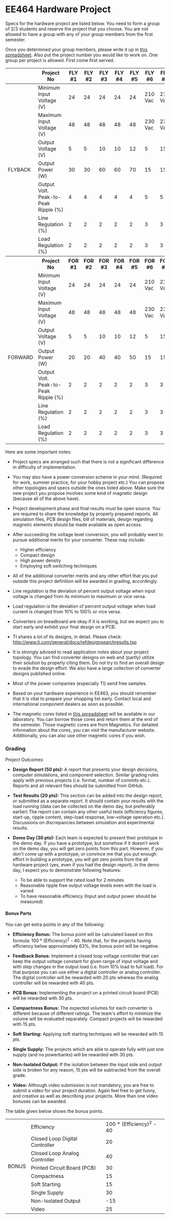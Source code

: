 # EE464 Hardware Project


Specs for the hardware project are listed below. You need to form a group of 2/3 students and reserve the project that you choose. You are not allowed to have a group with any of your group members from the first semester.

Once you determined your group members, please write it up in [this spreadsheet](https://docs.google.com/spreadsheets/d/1HgNVN4wFpfH8vbBwCHcy3HoVSP6NIBR18eRuBtWIT0I/edit?usp=sharing).
Also put the project number you would like to work on. One group per project is allowed. First come first served.

<table>
    <thead>
        <tr>
            <th></th>
            <th>Project No</th>
            <th>FLY #1</th>
            <th>FLY #2</th>
            <th>FLY #3</th>
            <th>FLY #4</th>
            <th>FLY #5</th>
            <th>FLY #6</th>
            <th>FLY #7</th>
        </tr>
    </thead>
    <tbody>
        <tr>
            <td rowspan=7>
                FLYBACK
            </td>
            <td rowspan=1>Minimum Input Voltage (V)</td>
            <td>24</td>
            <td>24</td>
            <td>24</td>
            <td>24</td>
            <td>24</td>
            <td>210 Vac</td>
            <td>210 Vac</td>
        </tr>
        <tr>
                <td rowspan=1>Maximum Input Voltage (V)</td>
                <td>48</td>
                <td>48</td>
                <td>48</td>
                <td>48</td>
                <td>48</td>
                <td>230 Vac</td>
                <td>230 Vac</td>
        </tr>
        <tr>
                <td rowspan=1>Output Voltage (V)</td>
                <td>5</td>
                <td>5</td>
                <td>10</td>
                <td>10</td>
                <td>12</td>
                <td>5</td>
                <td>15</td>
       </tr>
       <tr>
                <td rowspan=1>Output Power (W)</td>
                <td>30</td>
                <td>30</td>
                <td>60</td>
                <td>60</td>
                <td>70</td>
                <td>15</td>
                <td>15</td>
       </tr>
       <tr>
                <td rowspan=1>Output Volt. Peak-to-Peak Ripple (%)</td>
                <td>4</td>
                <td>4</td>
                <td>4</td>
                <td>4</td>
                <td>4</td>
                <td>5</td>
                <td>5</td>
       </tr>
       <tr>
                <td rowspan=1>Line Regulation (%)</td>
                <td>2</td>
                <td>2</td>
                <td>2</td>
                <td>2</td>
                <td>2</td>
                <td>3</td>
                <td>3</td>
       </tr>
       <tr>
                <td rowspan=1>Load Regulation (%)</td>
                <td>2</td>
                <td>2</td>
                <td>2</td>
                <td>2</td>
                <td>2</td>
                <td>3</td>
                <td>3</td>
       </tr>
    </tbody>
<tbody>
    <tr>
        <th></th>
        <th>Project No</th>
        <th>FOR #1</th>
        <th>FOR #2</th>
        <th>FOR #3</th>
        <th>FOR #4</th>
        <th>FOR #5</th>
        <th>FOR #6</th>
        <th>FOR #7</th>
    </tr>
    <tr>
        <td rowspan=7> FORWARD </td>
        <td rowspan=1>Minimum Input Voltage (V)</td>
        <td>24</td>
        <td>24</td>
        <td>24</td>
        <td>24</td>
        <td>24</td>
        <td>210 Vac</td>
        <td>210 Vac</td>
    </tr>
    <tr>
            <td rowspan=1>Maximum Input Voltage (V)</td>
            <td>48</td>
            <td>48</td>
            <td>48</td>
            <td>48</td>
            <td>48</td>
            <td>230 Vac</td>
            <td>230 Vac</td>
    </tr>
    <tr>
            <td rowspan=1>Output Voltage (V)</td>
            <td>5</td>
            <td>5</td>
            <td>10</td>
            <td>10</td>
            <td>12</td>
            <td>5</td>
            <td>15</td>
   <tr>
            <td rowspan=1>Output Power (W)</td>
            <td>20</td>
            <td>20</td>
            <td>40</td>
            <td>40</td>
            <td>50</td>
            <td>15</td>
            <td>15</td>       
   </tr>
   <tr>
            <td rowspan=1>Output Volt. Peak-to-Peak Ripple (%)</td>
            <td>2</td>
            <td>2</td>
            <td>2</td>
            <td>2</td>
            <td>2</td>
            <td>3</td>
            <td>3</td>
   </tr>
   <tr>
            <td rowspan=1>Line Regulation (%)</td>
            <td>2</td>
            <td>2</td>
            <td>2</td>
            <td>2</td>
            <td>2</td>
            <td>3</td>
            <td>3</td>
   </tr>
   <tr>
            <td rowspan=1>Load Regulation (%)</td>
            <td>2</td>
            <td>2</td>
            <td>2</td>
            <td>2</td>
            <td>2</td>
            <td>3</td>
            <td>3</td>
   </tr>
   </tr>
</tbody>
</table>

Here are some important notes:

- Project specs are arranged such that there is not a significant difference in difficulty of implementation. 

- You may also have a power conversion scheme in your mind. (Required for work, summer practice, for your hobby project etc.) You can propose other topologies and specs outside the ones listed above. Make sure the new project you propose involves some kind of magnetic design (because all of the above have).

- Project development phase and final results must be open source. You are required to share the knowledge by properly prepared reports. All simulation files, PCB design files, bill of materials, design regarding magnetic elements should be made available as open access.

- After succeeding the voltage level conversion, you will probably want to pursue additional merits for your converter. These may include:

    * Higher efficiency
    * Compact design
    * High power density
    * Employing soft switching techniques

- All of the additional converter merits and any other effort that you put outside this project definition will be awarded in grading, accordingly.

- Line regulation is the deviation of percent output voltage when input voltage is changed from its minimum to maximum or vice versa.

- Load regulation is the deviation of percent output voltage when load current is changed from 10% to 100% or vice versa.

- Converters on breadboard are okay if it is working, but we expect you to start early and exhibit your final design on a PCB.

- TI shares a lot of its designs, in detail. Please check: http://www.ti.com/general/docs/refdesignsearchresults.tsp

- It is strongly advised to read application notes about your project topology. You can find converter designs on web and (partly) utilize their solution by properly citing them. Do not try to find an overall design to evade the design effort. We also have a large collection of converter designs published online.

- Most of the power companies (especially TI) send free samples.

- Based on your hardware experience in EE463, you should remember that it is vital to prepare your shopping list early. Contact local and international component dealers as soon as possible.

- The magnetic cores listed in [this spreadsheet](https://docs.google.com/spreadsheets/d/1HXe-ban1QV2iynLcxp-vsHEPFjtSYkQUeh2KFEf1brs/edit?usp=sharing) will be available in our laboratory. You can borrow those cores and return them at the end of the semester. Those magnetic cores are from Magnetics. For detailed information about the cores, you can visit the manufacturer website. Additionally, you can also use other magnetic cores if you wish.


### Grading

Project Outcomes:

- **Design Report (50 pts):** A report that presents your design decisions, computer simulations, and component selection. Similar grading rules apply with previous projects (i.e. format, number of commits etc.). Reports and all relevant files should be submitted from GitHub.

- **Test Results (20 pts):** This section can be added into the design report, or submitted as a separate report. It should contain your results with the load running (data can be collected on the demo day, but preferably earlier) The report can contain any other useful tests (efficiency figures, start-up, ripple content, step-load response, low-voltage operation etc.). Discussions on discrepancies between simulation and experimental results.

- **Demo Day (30 pts):** Each team is expected to present their prototype in the demo day. If you have a prototype, but somehow if it doesn't work on the demo day, you will get zero points from this part. However, if you don't come up with a prototype, or convince me that you put enough effort in building a prototype, you will get zero points from the all hardware project (yes, even if you had the design report). In the demo day, I expect you to demonstrate following features:

    - To be able to support the rated load for 2 minutes
    - Reasonable ripple free output voltage levels even with the load is varied
    - To have reasonable efficiency (Input and output power should be measured)


#### Bonus Parts

You can get extra points in any of the following:

- **Efficiency Bonus:** The bonus point will be calculated based on this formula: 100 * (Efficiency)<sup>2</sup> - 40. Note that, for the projects having efficiency below approximately 63%, the bonus point will be negative.

- **Feedback Bonus:** Implement a closed loop voltage controller that can keep the output voltage constant for given range of input voltage and with step changes in the output load (i.e. from 10% load to full load). For that purpose you can use either a digital controller or analog controller. The digital controller will be rewarded with 20 pts whereas the analog controller will be rewarded with 40 pts.

- **PCB Bonus:** Implementing the project on a printed circuit board (PCB) will be rewarded with 30 pts.

- **Compactness Bonus:** The expected volumes for each converter is different because of different ratings. The team's effort to minimize the volume will be evaluated separately. Compact projects will be rewarded with 15 pts.

- **Soft Starting:** Applying soft starting techniques will be rewarded with 15 pts.

- **Single Supply:** The projects which are able to operate fully with just one supply (and no powerbanks) will be rewarded with 30 pts.

- **Non-Isolated Output:** If the isolation between the input side and output side is broken for any reason, 15 pts will be subtracted from the overall grade.

- **Video:** Although video submission is not mandatory, you are free to submit a video for your project duration. Again feel free to get funny, and creative as well as describing your projects. More than one video bonuses can be awarded.

The table given below shows the bonus points.

<table>
    <tbody>
        <tr>
            <td rowspan=9>BONUS</td>
            <td rowspan=1>Efficiency</td>
            <td>100 * (Efficiency)<sup>2</sup> - 40</td>
        </tr>
        <tr>
                <td rowspan=1>Closed Loop Digital Controller</td>
                <td>20</td>
        </tr>
        <tr>
                <td rowspan=1>Closed Loop Analog Controller</td>
                <td>40</td>
       </tr>
       <tr>
                <td rowspan=1>Printed Circuit Board (PCB)</td>
                <td>30</td>
       </tr>
       <tr>
                <td rowspan=1>Compactness</td>
                <td>15</td>
       </tr>
       <tr>
                <td rowspan=1>Soft Starting</td>
                <td>15</td>
       </tr>
       <tr>
                <td rowspan=1>Single Supply</td>
                <td>30</td>
       </tr>
       <tr>
                <td rowspan=1>Non-Isolated Output</td>
                <td>-15</td>
       </tr>
       <tr>
                <td rowspan=1>Video</td>
                <td>25</td>
       </tr>
    </tbody>
<tbody>
</tbody>
</table>

